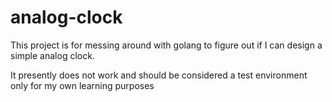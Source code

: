# analog-clock

This project is for messing around with golang to figure out if I can design a simple analog clock.

It presently does not work and should be considered a test environment only for my own learning purposes
